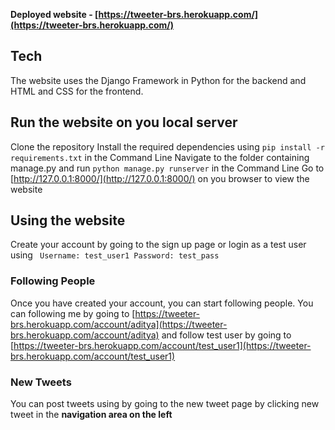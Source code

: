 **Deployed website - [https://tweeter-brs.herokuapp.com/](https://tweeter-brs.herokuapp.com/)**

## Tech
The website uses the Django Framework in Python for the backend and HTML and CSS for the frontend.

## Run the website on you local server
Clone the repository
Install the required dependencies using `pip install -r requirements.txt` in the Command Line
Navigate to the folder containing manage.py and run `python manage.py runserver` in the Command Line
Go to [http://127.0.0.1:8000/](http://127.0.0.1:8000/) on you browser to view the website

## Using the website
Create your account by going to the sign up page
or login as a test user using `
Username: test_user1
Password: test_pass`

### Following People
Once you have created your account, you can start following people.
You can following me by going to [https://tweeter-brs.herokuapp.com/account/aditya](https://tweeter-brs.herokuapp.com/account/aditya) and follow test user by going to [https://tweeter-brs.herokuapp.com/account/test_user1](https://tweeter-brs.herokuapp.com/account/test_user1)

### New Tweets
You can post tweets using by going to the new tweet page by clicking new tweet in the **navigation area on the left**
